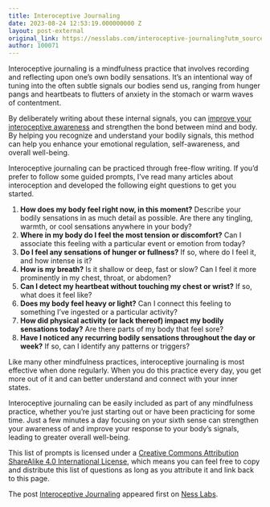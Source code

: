 ```yaml
---
title: Interoceptive Journaling
date: 2023-08-24 12:53:19.000000000 Z
layout: post-external
original_link: https://nesslabs.com/interoceptive-journaling?utm_source=rss&utm_medium=rss&utm_campaign=interoceptive-journaling
author: 100071
---
```


Interoceptive journaling is a mindfulness practice that involves recording and reflecting upon one’s own bodily sensations. It’s an intentional way of tuning into the often subtle signals our bodies send us, ranging from hunger pangs and heartbeats to flutters of anxiety in the stomach or warm waves of contentment.

By deliberately writing about these internal signals, you can [improve your interoceptive awareness](https://nesslabs.com/interoception) and strengthen the bond between mind and body. By helping you recognize and understand your bodily signals, this method can help you enhance your emotional regulation, self-awareness, and overall well-being.

Interoceptive journaling can be practiced through free-flow writing. If you’d prefer to follow some guided prompts, I’ve read many articles about interoception and developed the following eight questions to get you started.

1. **How does my body feel right now, in this moment?** Describe your bodily sensations in as much detail as possible. Are there any tingling, warmth, or cool sensations anywhere in your body?
2. **Where in my body do I feel the most tension or discomfort?** Can I associate this feeling with a particular event or emotion from today?
3. **Do I feel any sensations of hunger or fullness?** If so, where do I feel it, and how intense is it?
4. **How is my breath?** Is it shallow or deep, fast or slow? Can I feel it more prominently in my chest, throat, or abdomen?
5. **Can I detect my heartbeat without touching my chest or wrist?** If so, what does it feel like?
6. **Does my body feel heavy or light?** Can I connect this feeling to something I’ve ingested or a particular activity?
7. **How did physical activity (or lack thereof) impact my bodily sensations today?** Are there parts of my body that feel sore?
8. **Have I noticed any recurring bodily sensations throughout the day or week?** If so, can I identify any patterns or triggers?

Like many other mindfulness practices, interoceptive journaling is most effective when done regularly. When you do this practice every day, you get more out of it and can better understand and connect with your inner states. 

Interoceptive journaling can be easily included as part of any mindfulness practice, whether you’re just starting out or have been practicing for some time. Just a few minutes a day focusing on your sixth sense can strengthen your awareness of and improve your response to your body’s signals, leading to greater overall well-being.

This list of prompts is licensed under a [Creative Commons Attribution ShareAlike 4.0 International License](http://creativecommons.org/licenses/by-sa/4.0/), which means you can feel free to copy and distribute this list of questions as long as you attribute it and link back to this page.

The post [Interoceptive Journaling](https://nesslabs.com/interoceptive-journaling) appeared first on [Ness Labs](https://nesslabs.com).

